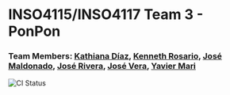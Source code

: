 # INSO4115/INSO4117 Team 3 - PonPon



### Team Members: [Kathiana Díaz](https://github.com/kathianadiaz), [Kenneth Rosario](https://github.com/kenneth-rosario), [José Maldonado](https://github.com/jose-maldonado), [José Rivera](https://github.com/jvserivera), [José Vera](https://github.com/josevera7), [Yavier Mari](https://github.com/YMari)


![CI Status](https://github.com/uprm-inso-4115-2020-2021-s2/semester-project-team-3/actions/workflows/node.js.yml/badge.svg)
